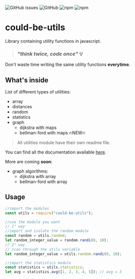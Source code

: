 ![GitHub issues](https://img.shields.io/github/issues/davide97g/could-be-utils)
![GitHub](https://img.shields.io/github/license/davide97g/could-be-utils)
![npm](https://img.shields.io/npm/v/could-be-utils)
![npm](https://img.shields.io/npm/dw/could-be-utils)

# could-be-utils

Library containing utility functions in javascript.

> ### _"think twice, code once"_ 💡

Don't waste time writing the same utility functions **everytime**.

## What's inside

List of different types of utilities:

- array
- distances
- random
- statistics
- graph
  - dijkstra with maps
  - bellman-ford with maps 🔥NEW🔥

> All utilities module have their own readme file.

You can find all the documentation available [here](https://davide97g.github.io/could-be-utils/).

More are coming **soon**:

- graph algorithms:
  - dijkstra with array
  - bellman-ford with array

## Usage

```javascript
//import the modules
const utils = require("could-be-utils");

//use the module you want
// 1° way
//import and isolate the random module
const random = utils.random;
let random_integer_value = random.randi(0, 10);
// 2° way
// scan through the utils variable
let random_integer_value = utils.random.randi(0, 10);

//import the statistics module
const statistics = utils.statistics;
let avg = statistics.avg([1, 2, 3, 4, 5]); // avg = 3
```
